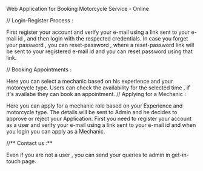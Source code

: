 Web Application for Booking Motorcycle Service - Online

// Login-Register Process :

First register your account and verify your e-mail using a link sent to your e-mail id , and then login with the respected credentials.
In case you forget your password , you can reset-password , where a reset-password link will be sent to your registered e-mail id and you can reset password using that link.

// Booking Appointments :

Here you can select a mechanic based on his experience and your motorcycle type.
Users can check the availability for the selected time , if it's availabe they can book an appointment.
// Applying for a Mechanic :


Here you can apply for a mechanic role based on your Experience and motorcycle type. The details will be sent to Admin and he decides to approve or reject your Application.
First you need to register your account as a user and verify your e-mail using a link sent to your e-mail id and when you login you can apply as a Mechanic.

//** Contact us :**

Even if you are not a user , you can send your queries to admin in get-in-touch page.
